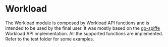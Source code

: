 # Workload

The Workload module is composed by Workload API functions and is intended to be used by the final user. It was mostly based on the [go-spiffe](https://github.com/spiffe/go-spiffe) Workload API implementation. All the supported functions are implemented. Refer to the test folder for some examples.

